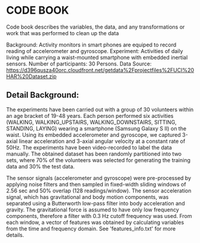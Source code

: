# CODE BOOK

Code book describes the variables, the data, and any transformations or work that was performed to clean up the data

Background: Activity monitors in smart phones are equiped to record reading of accelerometer and gyroscope.
Experiment: Activities of daily living while carrying a waist-mounted smartphone with embedded inertial sensors.
Number of participants: 30 Persons.
Data Source: https://d396qusza40orc.cloudfront.net/getdata%2Fprojectfiles%2FUCI%20HAR%20Dataset.zip

## Detail Background:
The experiments have been carried out with a group of 30 volunteers within an age bracket of 19-48 years. Each person performed six activities (WALKING, WALKING_UPSTAIRS, WALKING_DOWNSTAIRS, SITTING, STANDING, LAYING) wearing a smartphone (Samsung Galaxy S II) on the waist. Using its embedded accelerometer and gyroscope, we captured 3-axial linear acceleration and 3-axial angular velocity at a constant rate of 50Hz. The experiments have been video-recorded to label the data manually. The obtained dataset has been randomly partitioned into two sets, where 70% of the volunteers was selected for generating the training data and 30% the test data. 

The sensor signals (accelerometer and gyroscope) were pre-processed by applying noise filters and then sampled in fixed-width sliding windows of 2.56 sec and 50% overlap (128 readings/window). The sensor acceleration signal, which has gravitational and body motion components, was separated using a Butterworth low-pass filter into body acceleration and gravity. The gravitational force is assumed to have only low frequency components, therefore a filter with 0.3 Hz cutoff frequency was used. From each window, a vector of features was obtained by calculating variables from the time and frequency domain. See 'features_info.txt' for more details.

